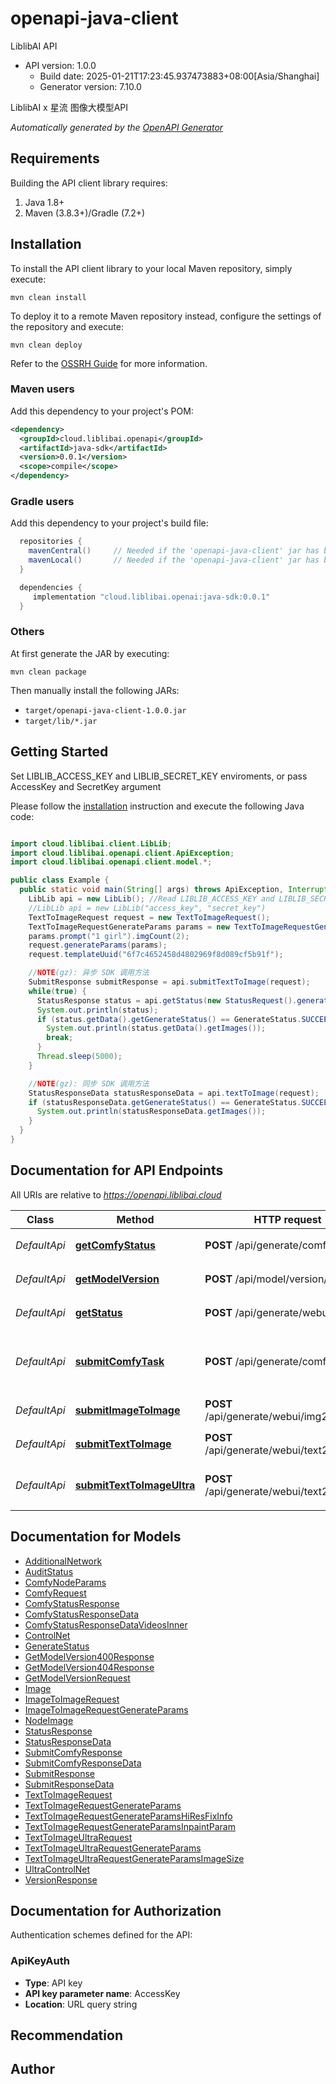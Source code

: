 # openapi-java-client

LiblibAI API
- API version: 1.0.0
  - Build date: 2025-01-21T17:23:45.937473883+08:00[Asia/Shanghai]
  - Generator version: 7.10.0

LiblibAI x 星流 图像大模型API


*Automatically generated by the [OpenAPI Generator](https://openapi-generator.tech)*


## Requirements

Building the API client library requires:
1. Java 1.8+
2. Maven (3.8.3+)/Gradle (7.2+)

## Installation

To install the API client library to your local Maven repository, simply execute:

```shell
mvn clean install
```

To deploy it to a remote Maven repository instead, configure the settings of the repository and execute:

```shell
mvn clean deploy
```

Refer to the [OSSRH Guide](http://central.sonatype.org/pages/ossrh-guide.html) for more information.

### Maven users

Add this dependency to your project's POM:

```xml
<dependency>
  <groupId>cloud.liblibai.openapi</groupId>
  <artifactId>java-sdk</artifactId>
  <version>0.0.1</version>
  <scope>compile</scope>
</dependency>
```

### Gradle users

Add this dependency to your project's build file:

```groovy
  repositories {
    mavenCentral()     // Needed if the 'openapi-java-client' jar has been published to maven central.
    mavenLocal()       // Needed if the 'openapi-java-client' jar has been published to the local maven repo.
  }

  dependencies {
     implementation "cloud.liblibai.openai:java-sdk:0.0.1"
  }
```

### Others

At first generate the JAR by executing:

```shell
mvn clean package
```

Then manually install the following JARs:

* `target/openapi-java-client-1.0.0.jar`
* `target/lib/*.jar`

## Getting Started

Set LIBLIB_ACCESS_KEY and LIBLIB_SECRET_KEY enviroments, or pass AccessKey and SecretKey argument

Please follow the [installation](#installation) instruction and execute the following Java code:

```java

import cloud.liblibai.client.LibLib;
import cloud.liblibai.openapi.client.ApiException;
import cloud.liblibai.openapi.client.model.*;

public class Example {
  public static void main(String[] args) throws ApiException, InterruptedException {
    LibLib api = new LibLib(); //Read LIBLIB_ACCESS_KEY and LIBLIB_SECRET_KEY from env
    //LibLib api = new LibLib("access_key", "secret_key")
    TextToImageRequest request = new TextToImageRequest();
    TextToImageRequestGenerateParams params = new TextToImageRequestGenerateParams();
    params.prompt("1 girl").imgCount(2);
    request.generateParams(params);
    request.templateUuid("6f7c4652458d4802969f8d089cf5b91f");

    //NOTE(gz): 异步 SDK 调用方法
    SubmitResponse submitResponse = api.submitTextToImage(request);
    while(true) {
      StatusResponse status = api.getStatus(new StatusRequest().generateUuid(submitResponse.getData().getGenerateUuid()));
      System.out.println(status);
      if (status.getData().getGenerateStatus() == GenerateStatus.SUCCEED) {
        System.out.println(status.getData().getImages());
        break;
      }
      Thread.sleep(5000);
    }

    //NOTE(gz): 同步 SDK 调用方法
    StatusResponseData statusResponseData = api.textToImage(request);
    if (statusResponseData.getGenerateStatus() == GenerateStatus.SUCCEED) {
      System.out.println(statusResponseData.getImages());
    }
  }
}

```

## Documentation for API Endpoints

All URIs are relative to *https://openapi.liblibai.cloud*

Class | Method | HTTP request | Description
------------ | ------------- | ------------- | -------------
*DefaultApi* | [**getComfyStatus**](docs/DefaultApi.md#getComfyStatus) | **POST** /api/generate/comfy/status | 查询 comfy 生图结果
*DefaultApi* | [**getModelVersion**](docs/DefaultApi.md#getModelVersion) | **POST** /api/model/version/get | 查询模型版本参数
*DefaultApi* | [**getStatus**](docs/DefaultApi.md#getStatus) | **POST** /api/generate/webui/status | 查询生图任务状态
*DefaultApi* | [**submitComfyTask**](docs/DefaultApi.md#submitComfyTask) | **POST** /api/generate/comfyui/app | 提交 ComfyUI 工作流生图任务
*DefaultApi* | [**submitImageToImage**](docs/DefaultApi.md#submitImageToImage) | **POST** /api/generate/webui/img2img | 提交图生图任务
*DefaultApi* | [**submitTextToImage**](docs/DefaultApi.md#submitTextToImage) | **POST** /api/generate/webui/text2img | 提交文生图任务
*DefaultApi* | [**submitTextToImageUltra**](docs/DefaultApi.md#submitTextToImageUltra) | **POST** /api/generate/webui/text2img/ultra | 星流Star-3 Alpha图生图


## Documentation for Models

 - [AdditionalNetwork](docs/AdditionalNetwork.md)
 - [AuditStatus](docs/AuditStatus.md)
 - [ComfyNodeParams](docs/ComfyNodeParams.md)
 - [ComfyRequest](docs/ComfyRequest.md)
 - [ComfyStatusResponse](docs/ComfyStatusResponse.md)
 - [ComfyStatusResponseData](docs/ComfyStatusResponseData.md)
 - [ComfyStatusResponseDataVideosInner](docs/ComfyStatusResponseDataVideosInner.md)
 - [ControlNet](docs/ControlNet.md)
 - [GenerateStatus](docs/GenerateStatus.md)
 - [GetModelVersion400Response](docs/GetModelVersion400Response.md)
 - [GetModelVersion404Response](docs/GetModelVersion404Response.md)
 - [GetModelVersionRequest](docs/GetModelVersionRequest.md)
 - [Image](docs/Image.md)
 - [ImageToImageRequest](docs/ImageToImageRequest.md)
 - [ImageToImageRequestGenerateParams](docs/ImageToImageRequestGenerateParams.md)
 - [NodeImage](docs/NodeImage.md)
 - [StatusResponse](docs/StatusResponse.md)
 - [StatusResponseData](docs/StatusResponseData.md)
 - [SubmitComfyResponse](docs/SubmitComfyResponse.md)
 - [SubmitComfyResponseData](docs/SubmitComfyResponseData.md)
 - [SubmitResponse](docs/SubmitResponse.md)
 - [SubmitResponseData](docs/SubmitResponseData.md)
 - [TextToImageRequest](docs/TextToImageRequest.md)
 - [TextToImageRequestGenerateParams](docs/TextToImageRequestGenerateParams.md)
 - [TextToImageRequestGenerateParamsHiResFixInfo](docs/TextToImageRequestGenerateParamsHiResFixInfo.md)
 - [TextToImageRequestGenerateParamsInpaintParam](docs/TextToImageRequestGenerateParamsInpaintParam.md)
 - [TextToImageUltraRequest](docs/TextToImageUltraRequest.md)
 - [TextToImageUltraRequestGenerateParams](docs/TextToImageUltraRequestGenerateParams.md)
 - [TextToImageUltraRequestGenerateParamsImageSize](docs/TextToImageUltraRequestGenerateParamsImageSize.md)
 - [UltraControlNet](docs/UltraControlNet.md)
 - [VersionResponse](docs/VersionResponse.md)


<a id="documentation-for-authorization"></a>
## Documentation for Authorization


Authentication schemes defined for the API:
<a id="ApiKeyAuth"></a>
### ApiKeyAuth

- **Type**: API key
- **API key parameter name**: AccessKey
- **Location**: URL query string


## Recommendation

## Author



